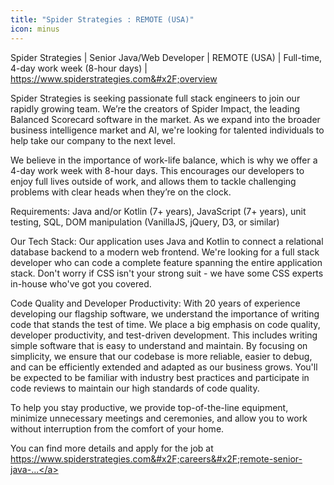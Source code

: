 ```yaml
---
title: "Spider Strategies : REMOTE (USA)"
icon: minus
---
```

Spider Strategies | Senior Java&#x2F;Web Developer | REMOTE (USA) | Full-time, 4-day work week (8-hour days) | <a href="https:&#x2F;&#x2F;www.spiderstrategies.com&#x2F;overview" rel="nofollow">https:&#x2F;&#x2F;www.spiderstrategies.com&#x2F;overview</a>

Spider Strategies is seeking passionate full stack engineers to join our rapidly growing team. We’re the creators of Spider Impact, the leading Balanced Scorecard software in the market. As we expand into the broader business intelligence market and AI, we&#x27;re looking for talented individuals to help take our company to the next level.

We believe in the importance of work-life balance, which is why we offer a 4-day work week with 8-hour days. This encourages our developers to enjoy full lives outside of work, and allows them to tackle challenging problems with clear heads when they’re on the clock.

Requirements: Java and&#x2F;or Kotlin (7+ years), JavaScript (7+ years), unit testing, SQL, DOM manipulation (VanillaJS, jQuery, D3, or similar)

Our Tech Stack: Our application uses Java and Kotlin to connect a relational database backend to a modern web frontend. We&#x27;re looking for a full stack developer who can code a complete feature spanning the entire application stack. Don&#x27;t worry if CSS isn&#x27;t your strong suit - we have some CSS experts in-house who&#x27;ve got you covered.

Code Quality and Developer Productivity: With 20 years of experience developing our flagship software, we understand the importance of writing code that stands the test of time. We place a big emphasis on code quality, developer productivity, and test-driven development. This includes writing simple software that is easy to understand and maintain. By focusing on simplicity, we ensure that our codebase is more reliable, easier to debug, and can be efficiently extended and adapted as our business grows. You&#x27;ll be expected to be familiar with industry best practices and participate in code reviews to maintain our high standards of code quality.

To help you stay productive, we provide top-of-the-line equipment, minimize unnecessary meetings and ceremonies, and allow you to work without interruption from the comfort of your home.

You can find more details and apply for the job at <a href="https:&#x2F;&#x2F;www.spiderstrategies.com&#x2F;careers&#x2F;remote-senior-java-web" rel="nofollow">https:&#x2F;&#x2F;www.spiderstrategies.com&#x2F;careers&#x2F;remote-senior-java-...</a>
